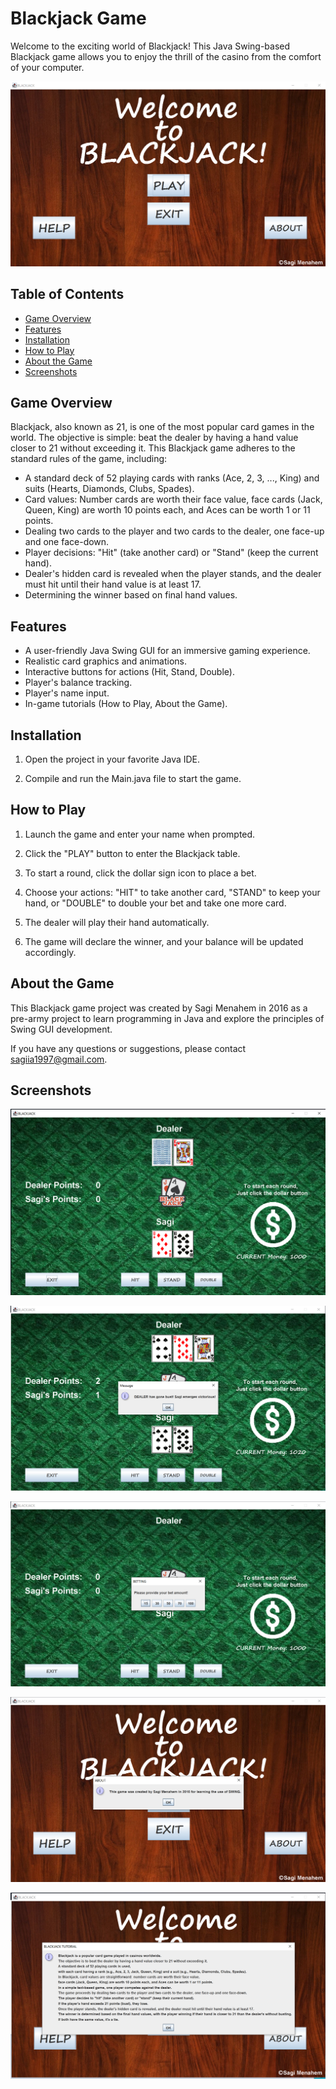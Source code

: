 # Blackjack Game

Welcome to the exciting world of Blackjack! This Java Swing-based Blackjack game allows you to enjoy the thrill of the casino from the comfort of your computer.

![Menu](Images/Menu.png)

## Table of Contents

- [Game Overview](#game-overview)
- [Features](#features)
- [Installation](#installation)
- [How to Play](#how-to-play)
- [About the Game](#about-the-game)
- [Screenshots](#screenshots)

## Game Overview

Blackjack, also known as 21, is one of the most popular card games in the world. The objective is simple: beat the dealer by having a hand value closer to 21 without exceeding it. This Blackjack game adheres to the standard rules of the game, including:

- A standard deck of 52 playing cards with ranks (Ace, 2, 3, ..., King) and suits (Hearts, Diamonds, Clubs, Spades).
- Card values: Number cards are worth their face value, face cards (Jack, Queen, King) are worth 10 points each, and Aces can be worth 1 or 11 points.
- Dealing two cards to the player and two cards to the dealer, one face-up and one face-down.
- Player decisions: "Hit" (take another card) or "Stand" (keep the current hand).
- Dealer's hidden card is revealed when the player stands, and the dealer must hit until their hand value is at least 17.
- Determining the winner based on final hand values.

## Features

- A user-friendly Java Swing GUI for an immersive gaming experience.
- Realistic card graphics and animations.
- Interactive buttons for actions (Hit, Stand, Double).
- Player's balance tracking.
- Player's name input.
- In-game tutorials (How to Play, About the Game).

## Installation

1. Open the project in your favorite Java IDE.

2. Compile and run the Main.java file to start the game.

## How to Play

1. Launch the game and enter your name when prompted.

2. Click the "PLAY" button to enter the Blackjack table.

3. To start a round, click the dollar sign icon to place a bet.

4. Choose your actions: "HIT" to take another card, "STAND" to keep your hand, or "DOUBLE" to double your bet and take one more card.

5. The dealer will play their hand automatically.

6. The game will declare the winner, and your balance will be updated accordingly.

## About the Game

This Blackjack game project was created by Sagi Menahem in 2016 as a pre-army project to learn programming in Java and explore the principles of Swing GUI development.

If you have any questions or suggestions, please contact sagiia1997@gmail.com.

## Screenshots

![Game1](Images/Game1.png)

![Game2](Images/Game2.png)

![Game3](Images/Game3.png)

![About](Images/About.png)

![Help](Images/Help.png)
